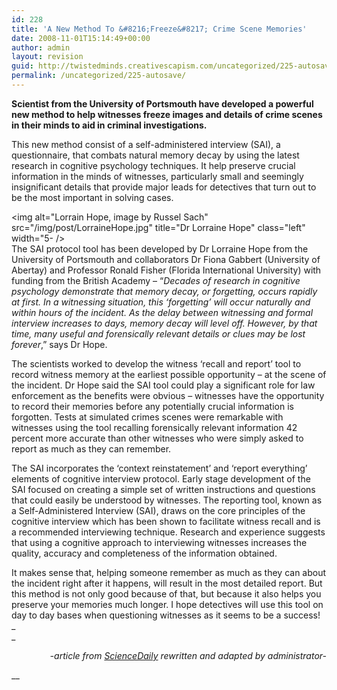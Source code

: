 ```yaml
---
id: 228
title: 'A New Method To &#8216;Freeze&#8217; Crime Scene Memories'
date: 2008-11-01T15:14:49+00:00
author: admin
layout: revision
guid: http://twistedminds.creativescapism.com/uncategorized/225-autosave/
permalink: /uncategorized/225-autosave/
---
```

<p class="dropcap-first">
  <strong>Scientist from the University of Portsmouth have developed a powerful new method to help witnesses freeze images and details of crime scenes in their minds to aid in criminal investigations.</strong>
</p>

This new method consist of a self-administered interview (SAI), a questionnaire, that combats natural memory decay by using the latest research in cognitive psychology techniques. It help preserve crucial information in the minds of witnesses, particularly small and seemingly insignificant details that provide major leads for detectives that turn out to be the most important in solving cases.

<img alt="Lorrain Hope, image by Russel Sach" src="/img/post/LorraineHope.jpg" title="Dr Lorraine Hope" class="left" width="5- />  
The SAI protocol tool has been developed by Dr Lorraine Hope from the University of Portsmouth and collaborators Dr Fiona Gabbert (University of Abertay) and Professor Ronald Fisher (Florida International University) with funding from the British Academy &#8211; &#8220;_Decades of research in cognitive psychology demonstrate that memory decay, or forgetting, occurs rapidly at first. In a witnessing situation, this ‘forgetting’ will occur naturally and within hours of the incident. As the delay between witnessing and formal interview increases to days, memory decay will level off. However, by that time, many useful and forensically relevant details or clues may be lost forever_,&#8221; says Dr Hope.

The scientists worked to develop the witness ‘recall and report’ tool to record witness memory at the earliest possible opportunity &#8211; at the scene of the incident. Dr Hope said the SAI tool could play a significant role for law enforcement as the benefits were obvious &#8211; witnesses have the opportunity to record their memories before any potentially crucial information is forgotten. Tests at simulated crimes scenes were remarkable with witnesses using the tool recalling forensically relevant information 42 percent more accurate than other witnesses who were simply asked to report as much as they can remember.

The SAI incorporates the ‘context reinstatement’ and ‘report everything’ elements of cognitive interview protocol. Early stage development of the SAI focused on creating a simple set of written instructions and questions that could easily be understood by witnesses. The reporting tool, known as a Self-Administered Interview (SAI), draws on the core principles of the cognitive interview which has been shown to facilitate witness recall and is a recommended interviewing technique. Research and experience suggests that using a cognitive approach to interviewing witnesses increases the quality, accuracy and completeness of the information obtained.

It makes sense that, helping someone remember as much as they can about the incident right after it happens, will result in the most detailed report. But this method is not only good because of that, but because it also helps you preserve your memories much longer. I hope detectives will use this tool on day to day bases when questioning witnesses as it seems to be a success!  
_  
_ 

<p style="text-align: right;">
  <em>-article from <a title="Science Daily" href="http://www.sciencedaily.com">ScienceDaily</a> rewritten and adapted by administrator-</em>
</p>

__